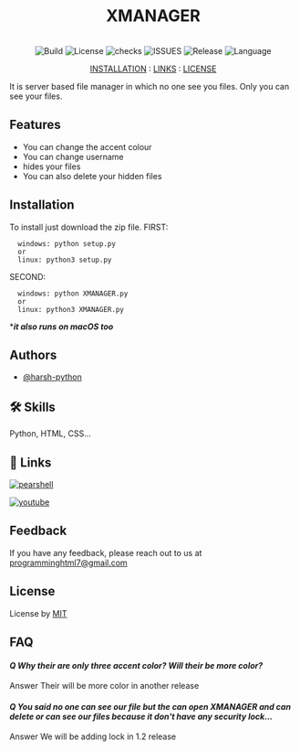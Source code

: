 
 <h1 align="middle">XMANAGER</h1>

<p align="center">
    <br>
    <img src="https://img.shields.io/badge/Build-Okay-blue?style=for-the-badge" alt="Build">
    <img src="https://img.shields.io/github/license/harsh-python/XMANAGER?style=for-the-badge" alt="License">
    <img src="https://img.shields.io/github/checks-status/harsh-python/XMANAGER/main?style=for-the-badge" alt="checks">
    <img src="https://img.shields.io/github/issues/harsh-python/XMANAGER?style=for-the-badge" alt="ISSUES">
  <img src="https://img.shields.io/github/v/release/harsh-python/XMANAGER?style=for-the-badge" alt="Release">
  <img src="https://img.shields.io/badge/Language-Python-blue?style=for-the-badge" alt="Language">
</p>
</p>
<p align="center">
    <a href="#installation">INSTALLATION</a> :
    <a href="#🔗 links">LINKS</a> :
    <a href="#license">LICENSE</a>
</p>

It is server based file manager in which no one see you files.
Only you can see your files.


## **Features**

- You can change the accent colour
- You can change username
- hides your files
- You can also delete your hidden files


## **Installation**

To install just download the zip file.
FIRST:
```
  windows: python setup.py
  or
  linux: python3 setup.py
```
SECOND:
```
  windows: python XMANAGER.py
  or
  linux: python3 XMANAGER.py
```
****it also runs on macOS too***
    
## **Authors**

- [@harsh-python](https://www.github.com/harsh-python)


## 🛠 **Skills**
Python, HTML, CSS...


## 🔗 **Links**
[![pearshell](https://img.shields.io/badge/pearshell-orange?style=for-the-badge&logo=python)](github.com/harsh-python/pearshell)

[![youtube](https://img.shields.io/badge/youtube-red?style=for-the-badge&logo=youtube)](https://www.youtube.com/)


## **Feedback**

If you have any feedback, please reach out to us at programminghtml7@gmail.com


## **License**

License by [MIT](https://github.com/harsh-python/XMANAGER/blob/main/LICENSE)


## **FAQ**

#### *Q Why their are only three accent color? Will their be more color?*

Answer Their will be more color in another release

#### *Q You said no one can see our file but the can open XMANAGER and can delete or can see our files because it don't have any security lock...*

Answer We will be adding lock in 1.2 release

